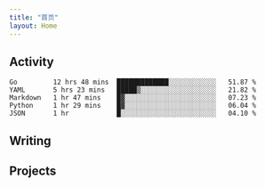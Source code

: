 ```yaml
---
title: "首页"
layout: Home
---
```


## Activity
<!--START_SECTION:waka-->
```text
Go         12 hrs 48 mins  █████████████░░░░░░░░░░░░   51.87 % 
YAML       5 hrs 23 mins   █████▒░░░░░░░░░░░░░░░░░░░   21.82 % 
Markdown   1 hr 47 mins    █▓░░░░░░░░░░░░░░░░░░░░░░░   07.23 % 
Python     1 hr 29 mins    █▓░░░░░░░░░░░░░░░░░░░░░░░   06.04 % 
JSON       1 hr            █░░░░░░░░░░░░░░░░░░░░░░░░   04.10 % 
```
<!--END_SECTION:waka-->

## Writing
<PindedPosts />

## Projects
<Projects />
